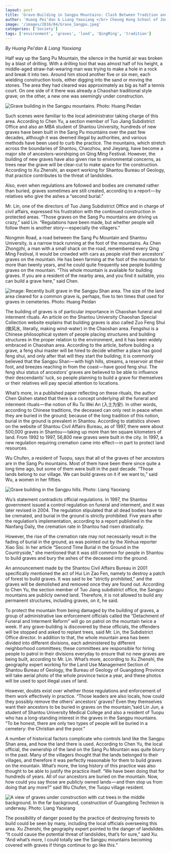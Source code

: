 ```yaml
---
layout: post
title: 'Grave-Building in Sangpu Mountains: Clash Between Tradition and Environmental Concerns'
author: 'Huang Pei’dan & Liang Yaoxiang </br> Cheung Kong School of Journalism and Communication. Shantou University'
image: '/images/2016/04/Grave_Sangpu.jpeg'
categories: ['Society']
tags: ['environment', 'graves', 'land', 'QingMing', 'tradition']
---
```

<!-- Done -->
_By Huang Pei’dan & Liang Yaoxiang_

Half way up the Sang Pu Mountain, the silence in the humid air was broken by a blast of drilling. With a drilling tool that was almost half of his height, a middle-aged straw-hat-wearing man was trying to make a hole in a rock and break it into two. Around him stood another five or six men, each wielding construction tools, either digging into the sand or moving the stones. The area they had cleared was approximately as big as half a tennis court. On one side of it there was already a Chaoshan traditional style grave; on the other, a new one was seemingly under construction.

![Grave building in the Sangpu mountains. Photo: Huang Peidan](/images/2016/04/Grave_Sangpu.jpeg)

Such scenes were familiar to the local administrator taking charge of this area. According to Chen Yu, a section member of Tuo Jiang Subdistrict Office and also an MBA student of Shantou University, hundreds of new graves have been built in the Sang Pu mountains over the past few decades, although it was deemed illegal by authorities, and various methods have been used to curb the practice. The mountains, which stretch across the boundaries of Shantou, Chaozhou, and Jieyang, have become a major site of ancestors-worshiping on Qing Ming Festival. However, the building of new graves have also given rise to environmental concerns, as trees near the grave will be clear-cut to make space for the construction. According to Xu Zhenshi, an expert working for Shantou Bureau of Geology, that practice contributes to the threat of landslides.

Also, even when regulations are followed and bodies are cremated rather than buried, graves sometimes are still created, according to a report — by relatives who give the ashes a “second burial.”

Mr. Lin, one of the directors of Tuo Jiang Subdistrict Office and in charge of civil affairs, expressed his frustration with the continued construction in protected areas. “Those graves on the Sang Pu mountains are driving us crazy,” said Lin. “Regulations have been made, but whether people will follow them is another story — especially the villagers.”

Nongmin Road, a road between the Sang Pu Mountain and Shantou University, is a narrow track running at the foot of the mountains. As Chen Zhongzhi, a man with a small shack on the road, remembered every Qing Ming Festival, it would be crowded with cars as people visit their ancestors’ graves on the mountain. He has been farming at the foot of the mountain for more than twenty years, and he could quite frequently see people building graves on the mountain. “This whole mountain is available for building graves. If you are a resident of the nearby area, and you find it suitable, you can build a grave here,” said Chen.

![Image: Recently built grave in the Sangpu Shan area. The size of the land area cleared for a common grave is, perhaps, five to ten times that used for graves in cemeteries. Photo: Huang Peidan](/images/2016/04/Grave_Sangpu_2.jpeg)

The building of graves is of particular importance in Chaoshan funeral and interment rituals. An article on the Shantou University Chaoshan Special Collection website explains that building graves is also called Zuo Feng Shui (做风水, literally, making wind-water) in the Chaoshan area. Fengshui is a Chinese philosophical system of people placing structures and building structures in the proper relation to the environment, and it has been widely embraced in Chaoshan area. According to the article, before building a grave, a feng shui master will be hired to decide whether a place has good feng shui, and only after that will they start the building; it is commonly believed that the Sangpu Shan — with high hills, streams, a reservoir at their foot, and breezes reaching in from the coast — have good feng shui. The feng shui status of ancestors’ graves are believed to be able to influence their descendants’ luck, so people planning to build a grave for themselves or their relatives will pay special attention to locations.

What’s more, in a published paper reflecting on these rituals, the author Chen Qishen stated that there is a concept underlying all the funeral and interment rituals — the notion of Ru Tu Wei An (入土为安). In other words, according to Chinese traditions, the deceased can only rest in peace when they are buried in the ground; because of the long tradition of this notion, burial in the ground is prevalent in Shantou. According to statistics shown on the website of Shantou Civil Affairs Bureau, as of 1997, there were about 500,000 graves in Shantou — taking up more than ten square kilometers of land. From 1992 to 1997, 56,800 new graves were built in the city. In 1997, a new regulation requiring cremation came into effect — in part to protect land resources.

Wu Chufen, a resident of Tuopu, says that all of the graves of her ancestors are in the Sang Pu mountains. Most of them have been there since quite a long time ago, but some of them were built in the past decade. “Those lands belong to our village. We can build graves on it if we want to,” said Wu, a women in her fifties.

![Grave building in the Sangpu hills. Photo: Liang Yaoxiang](/images/2016/04/Grave_Sangpu_3-1024x768.jpeg)

Wu’s statement contradicts official regulations. In 1997, the Shantou government issued a control regulation on funeral and interment, and it was later revised in 2004. The regulation stipulated that all dead bodies have to be cremated, and burial in the ground is strictly prohibited. Five years after the regulation’s implementation, according to a report published in the Nanfang Daily, the cremation rate in Shantou had risen drastically.

However, the rise of the cremation rate may not necessarily result in the fading of burial in the ground, as was pointed out by the Xinhua reporter Xiao Sisi. In her article “Second Time Burial in the Ground in the Countryside,” she mentioned that it was still common for people in Shantou to build graves and bury the ashes of the deceased into the ground.

An announcement made by the Shantou Civil Affairs Bureau in 2001 specifically mentioned the act of Hui Lin Zao Fen, namely to destroy a patch of forest to build graves. It was said to be “strictly prohibited,” and the graves will be demolished and removed once they are found out. According to Chen Yu, the section member of Tuo Jiang subdistrict office, the Sangpu mountains are publicly owned land. Therefore, it is not allowed to build any permanent structures, including graves, on it, he said.

To protect the mountain from being damaged by the building of graves, a group of administrative law enforcement officials called the “Detachment of Funeral and Interment Reform” will go on patrol on the mountain twice a week. If any grave-building is discovered by these officials, the offenders will be stopped and asked to replant trees, said Mr. Lin, the Subdistrict Office director. In addition to that, the whole mountain area has been divided into different divisions, each administered by different neighborhood committees; these committees are responsible for hiring people to patrol in their divisions everyday to ensure that no new graves are being built, according to Mr. Lin. What’s more, according to Xu Zhenshi, the geography expert working for the Land Use Management Section of Shantou Bureau of Geology, the Bureau of Geology of Guangdong Province will take aerial photo of the whole province twice a year, and these photos will be used to spot illegal uses of land.

However, doubts exist over whether those regulations and enforcement of them work effectively in practice. “Those leaders are also locals, how could they possibly remove the others’ ancestors’ graves? Even they themselves want their ancestors to be buried in graves on the mountain,”said Lin Jun, a student of Shantou University Medical College and also a resident of Tuopu who has a long-standing interest in the graves in the Sangpu mountains. “To be honest, there are only two types of people will be buried in a cemetery: the Christian and the poor.”

A number of historical factors complicate who controls land like the Sangpu Shan area, and how the land there is used. According to Chen Yu, the local official, the ownership of the land on the Sang Pu Mountain was quite blurry in the past. Many of the villagers thought that the lands belonged to their villages, and therefore it was perfectly reasonable for them to build graves on the mountain. What’s more, the long history of this practice was also thought to be able to justify the practice itself. “We have been doing that for hundreds of years. All of our ancestors are buried on the mountain. Now, how could you say those are publicly owned lands — and then stop us from doing that any more?” said Wu Chufen, the Tuopu village resident.

![A view of graves under construction with cut trees in the middle background. In the far background, construction of Guangdong Technion is underway. Photo: Liang Yaoxiang](/images/2016/04/Grave_Sangpu_4.jpeg)

The possibility of danger posed by the practice of destroying forests to build could be seen by many, including the local officials overseeing this area. Xu Zhenshi, the geography expert pointed to the danger of landslides. “It could cause the potential threat of landslides, that’s for sure,” said Xu. “And what’s more, I could totally see the Sangpu mountains becoming covered with graves if things continue to go like this.”
